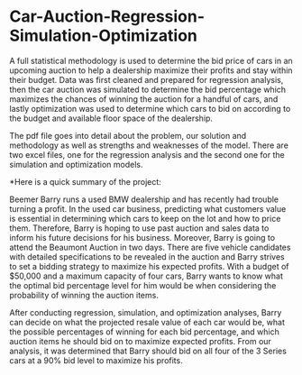 # Car-Auction-Regression-Simulation-Optimization
A full statistical methodology is used to determine the bid price of cars in an upcoming auction to help a dealership maximize their profits and stay within their budget. Data was first cleaned and prepared for regression analysis, then the car auction was simulated to determine the bid percentage which maximizes the chances of winning the auction for a handful of cars, and lastly optimization was used to determine which cars to bid on according to the budget and available floor space of the dealership.  

The pdf file goes into detail about the problem, our solution and methodology as well as strengths and weaknesses of the model.
There are two excel files, one for the regression analysis and the second one for the simulation and optimization models.

*Here is a quick summary of the project:

Beemer Barry runs a used BMW dealership and has recently had trouble turning a profit. In the used car business, predicting what customers value is essential in determining which cars to keep on the lot and how to price them. Therefore, Barry is hoping to use past auction and sales data to inform his future decisions for his business. Moreover, Barry is going to attend the Beaumont Auction in two days. There are five vehicle candidates with detailed specifications to be revealed in the auction and Barry strives to set a bidding strategy to maximize his expected profits. With a budget of $50,000 and a maximum capacity of four cars, Barry wants to know what the optimal bid percentage level for him would be when considering the probability of winning the auction items.

After conducting regression, simulation, and optimization analyses, Barry can decide on what the projected resale value of each car would be, what the possible percentages of winning for each bid percentage, and which auction items he should bid on to maximize expected profits. From our analysis, it was determined that Barry should bid on all four of the 3 Series cars at a 90% bid level to maximize his profits.

